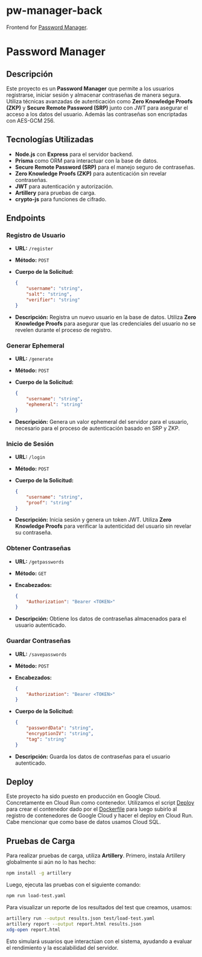 # pw-manager-back
Frontend for [Password Manager](https://github.com/sebastianknell/pw-manager).

# Password Manager

## Descripción

Este proyecto es un **Password Manager** que permite a los usuarios registrarse, iniciar sesión y almacenar contraseñas de manera segura. Utiliza técnicas avanzadas de autenticación como **Zero Knowledge Proofs (ZKP)** y **Secure Remote Password (SRP)** junto con JWT para asegurar el acceso a los datos del usuario. Además las contraseñas son encriptadas con AES-GCM 256.

## Tecnologías Utilizadas

- **Node.js** con **Express** para el servidor backend.
- **Prisma** como ORM para interactuar con la base de datos.
- **Secure Remote Password (SRP)** para el manejo seguro de contraseñas.
- **Zero Knowledge Proofs (ZKP)** para autenticación sin revelar contraseñas.
- **JWT** para autenticación y autorización.
- **Artillery** para pruebas de carga.
- **crypto-js** para funciones de cifrado.

## Endpoints

### Registro de Usuario

- **URL:** `/register`
- **Método:** `POST`
- **Cuerpo de la Solicitud:**

    ```json
    {
        "username": "string",
        "salt": "string",
        "verifier": "string"
    }
    ```

- **Descripción:** Registra un nuevo usuario en la base de datos. Utiliza **Zero Knowledge Proofs** para asegurar que las credenciales del usuario no se revelen durante el proceso de registro.

### Generar Ephemeral

- **URL:** `/generate`
- **Método:** `POST`
- **Cuerpo de la Solicitud:**

    ```json
    {
        "username": "string",
        "ephemeral": "string"
    }
    ```

- **Descripción:** Genera un valor ephemeral del servidor para el usuario, necesario para el proceso de autenticación basado en SRP y ZKP.

### Inicio de Sesión

- **URL:** `/login`
- **Método:** `POST`
- **Cuerpo de la Solicitud:**

    ```json
    {
        "username": "string",
        "proof": "string"
    }
    ```

- **Descripción:** Inicia sesión y genera un token JWT. Utiliza **Zero Knowledge Proofs** para verificar la autenticidad del usuario sin revelar su contraseña.

### Obtener Contraseñas

- **URL:** `/getpasswords`
- **Método:** `GET`
- **Encabezados:**

    ```json
    {
        "Authorization": "Bearer <TOKEN>"
    }
    ```

- **Descripción:** Obtiene los datos de contraseñas almacenados para el usuario autenticado.

### Guardar Contraseñas

- **URL:** `/savepasswords`
- **Método:** `POST`
- **Encabezados:**

    ```json
    {
        "Authorization": "Bearer <TOKEN>"
    }
    ```

- **Cuerpo de la Solicitud:**

    ```json
    {
        "passwordData": "string",
        "encryptionIV": "string",
        "tag": "string"
    }
    ```

- **Descripción:** Guarda los datos de contraseñas para el usuario autenticado.

## Deploy
Este proyecto ha sido puesto en producción en Google Cloud. Concretamente en Cloud Run como contenedor. Utilizamos el script [Deploy](./deploy.sh) para crear el contenedor dado por el [Dockerfile](./Dockerfile) para luego subirlo al registro de contenedores de Google Cloud y hacer el deploy en Cloud Run. Cabe mencionar que como base de datos usamos Cloud SQL.

## Pruebas de Carga

Para realizar pruebas de carga, utiliza **Artillery**. Primero, instala Artillery globalmente si aún no lo has hecho:

```bash
npm install -g artillery
```

Luego, ejecuta las pruebas con el siguiente comando:

```bash
npm run load-test.yaml
```

Para visualizar un reporte de los resultados del test que creamos, usamos:

```bash
artillery run --output results.json test/load-test.yaml
artillery report --output report.html results.json
xdg-open report.html
```

Esto simulará usuarios que interactúan con el sistema, ayudando a evaluar el rendimiento y la escalabilidad del servidor.

